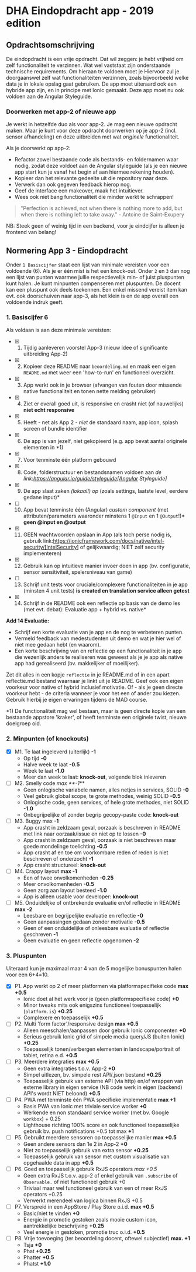 # DHA Eindopdracht app - 2019 edition

## Opdrachtsomschrijving
De eindopdracht is een vrije opdracht. Dat wil zeggen: je hebt vrijheid om zelf functionaliteit te verzinnen. Wat wel vaststaat zijn onderstaande technische requirements. Om hieraan te voldoen moet je Hiervoor zul je doorgaanswel zelf wat functionaliteiten verzinnen, zoals bijvoorbeeld welke data je in lokale opslag gaat gebruiken. De app moet uiteraard ook een hybride app zijn, en in principe met Ionic gemaakt. Deze app moet nu ook voldoen aan de Angular Styleguide.

### Doorwerken met app-2 of nieuwe app
Je werkt in hetzelfde duo als voor app-2. Je mag een nieuwe opdracht maken. Maar je kunt voor deze opdracht doorwerken op je app-2 (incl. sensor afhandeling) en deze uitbreiden met wat *originele* functionaliteit.

Als je doorwerkt op app-2:
- Refactor zowel bestaande code als bestands- en foldernamen waar nodig, zodat deze voldoet aan de Angular styleguide (als je een nieuwe app start kun je vanaf het begin af aan hiermee rekening houden).
- Kopieer dan het relevante gedeelte uit die repository naar deze.
- Verwerk dan ook gegeven feedback hierop nog.
- Geef de interface een makeover, maak het intuitiever.
- Wees ook niet bang functionaliteit die minder werkt te schrappen!

>"Perfection is achieved, not when there is nothing more to add, but when there is nothing left to take away." - Antoine de Saint-Exupery

NB: Steek geen of weinig tijd in een backend, voor je eindcijfer is alleen je frontend van belang!

## Normering App 3 - Eindopdracht
Onder `1 Basiscijfer` staat een lijst van minimale vereisten voor een voldoende (6). Als je er één mist is het een knock-out. Onder `2` en `3` dan nog een lijst van punten waarmee jullie respectievelijk min- of juist pluspunten kunt halen. Je kunt minpunten compenseren met pluspunten. De docent kan een pluspunt ook deels toekennen. Een enkel missend vereist item kan evt. ook doorschuiven naar app-3, als het klein is en de app overall een voldoende indruk geeft.

### 1. Basiscijfer 6
Als voldaan is aan deze minimale vereisten:

- [x] 1. Tijdig aanleveren voorstel App-3 (nieuw idee of significante uitbreiding App-2)
- [x] 2. Kopieer deze README naar `beoordeling.md` en maak een eigen `README.md` met weer een 'how-to-run' en functioneel overzicht.
- [x] 3. App werkt ook in je browser (afvangen van fouten door missende native functionaliteit en tonen nette melding gebruiker)
- [x] 4. Ziet er overall goed uit, is responsive en crasht niet (of nauwelijks) **niet echt responsive**
- [x] 5. Heeft - net als App 2 - *niet* de standaard naam, app icon, splash screen of bundle identifier
- [x] 6. De app is van jezelf, niet gekopieerd (e.g. app bevat aantal originele elementen in *1)
- [x] 7. Voor tenminste één platform gebouwd
- [x] 8. Code, folderstructuur en bestandsnamen voldoen aan *de link:https://angular.io/guide/styleguide[Angular Styleguide]*
- [x] 9. De app slaat zaken *(lokaal!) op* (zoals settings, laatste level, eerdere gedane input)*
- [ ] 10. App bevat tenminste één (Angular) *custom component* (met attributen/parameters waaronder minstens 1 `@Input` en 1 `@Output`!)* **geen @input en @output**
- [x] 11. GEEN wachtwoorden opslaan in App (als toch perse nodig is, gebruik link:https://ionicframework.com/docs/native/intel-security/[IntelSecurity] of gelijkwaardig; NIET zelf security implementeren)
- [x] 12. Gebruik kan op intuitieve manier invoer doen in app (bv. configuratie, sensor sensitiviteit, spelersniveau van game)
- [ ] 13. Schrijf unit tests voor cruciale/complexere functionaliteiten in je app (minsten 4 unit tests) **is created en translation service alleen getest**
- [x] 14. Schrijf in de README ook een reflectie op basis van de demo les (met evt. debat): Evaluatie app + hybrid vs. native*

**Add 14 Evaluatie:**
- Schrijf een korte evaluatie van je app en de nog te verbeteren punten.
- Vermeld feedback van medestudenten uit demo en wat je hier wel of niet mee gedaan hebt (en waarom).
- Een korte beschrijving van en reflectie op een functionaliteit in je app die wezenlijk anders te realiseren was geweest als je je app als native app had gerealiseerd (bv. makkelijker of moeilijker).

Zet dit alles in een kopje `reflectie` in je README.md of in een apart reflectie.md bestand waarnaar je linkt uit je README. Geef ook een eigen voorkeur voor native of hybrid inclusief motivatie. Of - als je geen directe voorkeur hebt - de criteria wanneer je voor het een of ander zou kiezen. Gebruik hierbij je eigen ervaringen tijdens de MAD course.

*1) De functionaliteit mag wel bestaan, maar is geen directe kopie van een bestaande appstore 'kraker', of heeft tenminste een originele twist, nieuwe doelgroep oid.

### 2. Minpunten (of knockouts)
- [x] M1. Te laat ingeleverd (uiterlijk) **-1**
    - Op tijd **-0**
    - Halve week te laat **-0.5**
    - Week te laat **-1.0**
    - Meer dan week te laat: **knock-out**, volgende blok inleveren
- [ ] M2. Smelly code _max **-1_**
    - Geen onlogische variabele namen, alles netjes in services, SOLID **-0**
    - Veel gebruik global scope, te grote methodes, weinig SOLID **-0.5**
    - Onlogische code, geen services, of hele grote methodes, niet SOLID **-1.0**
    - Onbegrijpelijke of zonder begrip gecopy-paste code: **knock-out**
- [ ] M3. Buggy max **-1**
    - App crasht in zeldzaam geval, oorzaak is beschreven in README met link naar oorzaak/issue en niet op te lossen **-0**
    - App crasht in zeldzaam geval, oorzaak is niet beschreven maar goede mondelinge toelichting **-0.5**
    - App crasht af en toe om voorkombare reden of reden is niet beschreven of onderzocht **-1**
    - App crasht structureel: **knock-out**
- [ ] M4. Crappy layout **max -1**
    - Een of twee onvolkomenheden **-0.25**
    - Meer onvolkomenheden **-0.5**
    - Geen zorg aan layout besteed **-1.0** 
    - App is alleen usable voor developer: **knock-out**
- [ ] M5. Onduidelijke of ontbrekende evaluatie en/of reflectie in README **max -2**
    - Leesbare en begrijpelijke evaluatie en reflectie **-0**
    - Geen aanpassingen gedaan zonder motivatie **-0.5**
    - Geen of een onduidelijke of onleesbare evaluatie of reflectie geschreven **-1**
    - Geen evaluatie en geen reflectie opgenomen **-2**

### 3. Pluspunten
Uiteraard kun je maximaal maar 4 van de 5 mogelijke bonuspunten halen voor een 6+4=10.

- [x] P1. App werkt op 2 of meer platformen via platformspecifieke code **max +0.5**
    - Ionic doet al het werk voor je (geen platformspecifieke code) **+0**
    - Minor tweaks mits ook enigszins functioneel toepasselijk (`platform.is`) **+0.25**
    - Complexere en toepasselijk **+0.5**
- [ ] P2. Multi 'form factor'/responsive design **max +0.5**
    - Alleen meeschalen/aanpassen door gebruik Ionic componenten **+0**
    - Serieus gebruik Ionic grid of simpele media query/JS (buiten Ionic) **+0.25**
    - Toepasselijk tonen/verbergen elementen in landscape/portrait of tablet, retina e.d. **+0.5**
- [ ] P3. Meerdere integraties **max +0.5**
    - Geen extra integraties t.o.v. App-2 **+0**
    - Simpel uitlezen, bv. simpele rest API/.json bestand **+0.25**
    - Toepasselijk gebruik van externe API (via http) en/of wrappen van externe library in eigen service (NB code werk in eigen (backend) API's wordt NIET beloond) **+0.5**
- [ ] P4. PWA met tenminste één PWA specifieke implementatie **max +1**
    - Basis PWA van Ionic met triviale service worker **+0**
    - Werkende en non standaard service worker (met bv. Google `workbox`) + 0.25
    - Lighthouse richting 100% score en ook functioneel toepasselijke gebruik bv. push notifications +0.5 tot max **+1**
- [ ] P5. Gebruikt meerdere sensoren op toepasselijke manier **max +0.5**
    - Geen andere sensors dan 1e 2 in App-2 **+0**
    - Niet zo toepasselijk gebruik van extra sensor **+0.25**
    - Toepasselijk gebruik van sensor met custom visualisatie van opgehaalde data in app **+0.5**
- [ ] P6. Goed en toepasselijk gebruik RxJS operators _max +0.5_
    - Geen extra RxJS t.o.v. app-2 of enkel gebruik van `.subscribe`  of `Observable.` of niet functioneel gebruik +0
    - Triviaal maar wel functioneel gebruik van een of meer RxJS operators +0.25
    - Verwerkt merendeel van logica binnen RxJS +0.5
- [ ] P7. Verspreid in een AppStore / Play Store o.i.d. **max +0.5**
    - Basic/niet te vinden **+0**
    - Energie in promotie gestoken zoals mooie custom icon, aantrekkelijke beschrijving **+0.25**
    - Veel energie in gestoken, promotie truc o.i.d. **+0.5**
- [ ] P8. Vrije toevoeging (ter beoordeling docent, oftewel subjectief) **max. +1**
    - Tsja **+0**
    - Phat **+0.25**
    - Phatter **+0.5**
    - Phatst **+1.0**

